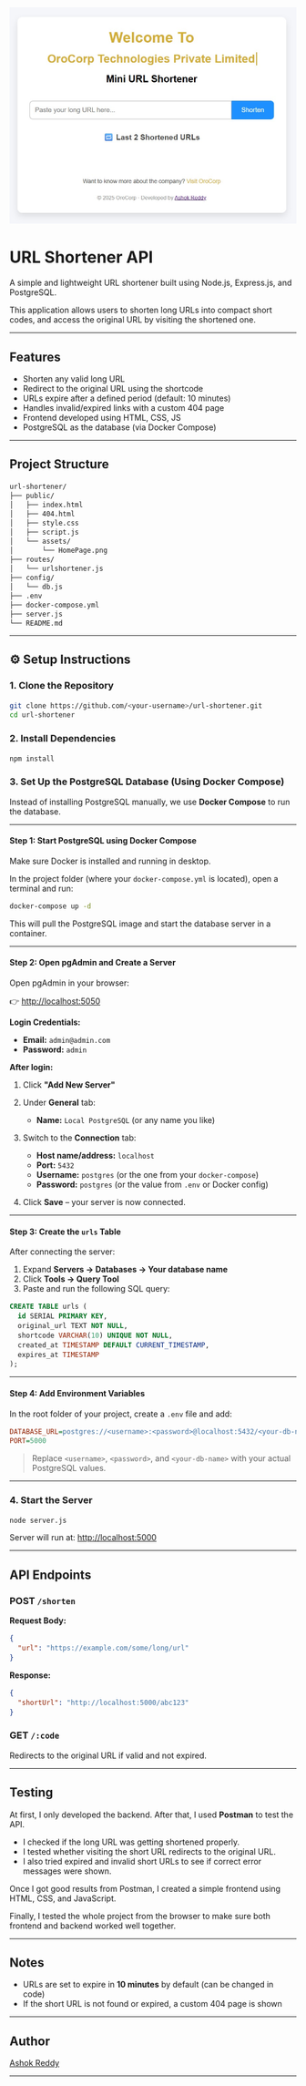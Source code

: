 ![Project Banner](https://raw.githubusercontent.com/Cheluri-AshokReddy/url-shortener/main/public/assets/HomePage.jpg) 

#  URL Shortener API

A simple and lightweight URL shortener built using Node.js, Express.js, and PostgreSQL.

This application allows users to shorten long URLs into compact short codes, and access the original URL by visiting the shortened one.

---

##  Features

* Shorten any valid long URL
* Redirect to the original URL using the shortcode
* URLs expire after a defined period (default: 10 minutes)
* Handles invalid/expired links with a custom 404 page
* Frontend developed using HTML, CSS, JS
* PostgreSQL as the database (via Docker Compose)

---

##  Project Structure

```
url-shortener/
├── public/                   
│   ├── index.html            
│   ├── 404.html             
│   ├── style.css             
│   ├── script.js             
│   └── assets/
│       └── HomePage.png      
├── routes/
│   └── urlshortener.js       
├── config/
│   └── db.js                
├── .env                     
├── docker-compose.yml        
├── server.js                 
└── README.md                

```

---

## ⚙ Setup Instructions

### 1. Clone the Repository

```bash
git clone https://github.com/<your-username>/url-shortener.git
cd url-shortener
```

### 2. Install Dependencies

```bash
npm install
```

### 3. Set Up the PostgreSQL Database (Using Docker Compose)

Instead of installing PostgreSQL manually, we use **Docker Compose** to run the database.

---

####  Step 1: Start PostgreSQL using Docker Compose

Make sure Docker is installed and running in desktop.

In the project folder (where your `docker-compose.yml` is located), open a terminal and run:

```bash
docker-compose up -d
```

This will pull the PostgreSQL image and start the database server in a container.

---

####  Step 2: Open pgAdmin and Create a Server

Open pgAdmin in your browser:

👉 [http://localhost:5050](http://localhost:5050)

**Login Credentials:**

* **Email:** `admin@admin.com`
* **Password:** `admin`

**After login:**

1. Click **"Add New Server"**
2. Under **General** tab:

   * **Name:** `Local PostgreSQL` (or any name you like)
3. Switch to the **Connection** tab:

   * **Host name/address:** `localhost`
   * **Port:** `5432`
   * **Username:** `postgres` (or the one from your `docker-compose`)
   * **Password:** `postgres` (or the value from `.env` or Docker config)
4. Click **Save** – your server is now connected.

---

####  Step 3: Create the `urls` Table

After connecting the server:

1. Expand **Servers → Databases → Your database name**
2. Click **Tools → Query Tool**
3. Paste and run the following SQL query:

```sql
CREATE TABLE urls (
  id SERIAL PRIMARY KEY,
  original_url TEXT NOT NULL,
  shortcode VARCHAR(10) UNIQUE NOT NULL,
  created_at TIMESTAMP DEFAULT CURRENT_TIMESTAMP,
  expires_at TIMESTAMP
);
```

---

####  Step 4: Add Environment Variables

In the root folder of your project, create a `.env` file and add:

```ini
DATABASE_URL=postgres://<username>:<password>@localhost:5432/<your-db-name>
PORT=5000
```

>  Replace `<username>`, `<password>`, and `<your-db-name>` with your actual PostgreSQL values.

---

### 4. Start the Server

```bash
node server.js
```

Server will run at: [http://localhost:5000](http://localhost:5000)

---

##  API Endpoints

### POST `/shorten`

**Request Body:**

```json
{
  "url": "https://example.com/some/long/url"
}
```

**Response:**

```json
{
  "shortUrl": "http://localhost:5000/abc123"
}
```

### GET `/:code`

Redirects to the original URL if valid and not expired.

---

##  Testing

At first, I only developed the backend. After that, I used **Postman** to test the API.

- I checked if the long URL was getting shortened properly.
- I tested whether visiting the short URL redirects to the original URL.
- I also tried expired and invalid short URLs to see if correct error messages were shown.

Once I got good results from Postman, I created a simple frontend using HTML, CSS, and JavaScript.

Finally, I tested the whole project from the browser to make sure both frontend and backend worked well together.


---



##  Notes

* URLs are set to expire in **10 minutes** by default (can be changed in code)
* If the short URL is not found or expired, a custom 404 page is shown

---

##  Author

 [Ashok Reddy](https://www.linkedin.com/in/ashokreddycheluri-740603235/)

---
